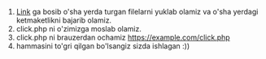 1. <a href="https://github.com/Akhmadjonuz/clickuz-shopping-api-php">Link</a> ga bosib o'sha yerda turgan filelarni yuklab olamiz va o'sha yerdagi ketmaketlikni bajarib olamiz.<br/>
2. click.php ni o'zimizga moslab olamiz.
3. click.php ni brauzerdan ochamiz https://example.com/click.php
4. hammasini to'gri qilgan bo'lsangiz sizda ishlagan :))
